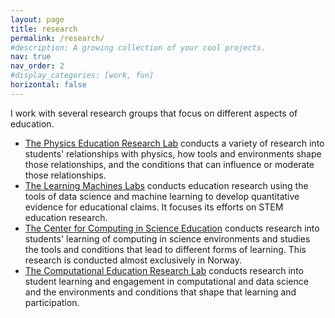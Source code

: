 ```yaml
---
layout: page
title: research
permalink: /research/
#description: A growing collection of your cool projects.
nav: true
nav_order: 2
#display_categories: [work, fun]
horizontal: false
---
```


I work with several research groups that focus on different aspects of education.

* [The Physics Education Research Lab](https://perl.natsci.msu.edu) conducts a variety of research into students' relationships with physics, how tools and environments shape those relationships, and the conditions that can influence or moderate those relationships.
* [The Learning Machines Labs](https://learningmachineslab.github.io) conducts education research using the tools of data science and machine learning to develop quantitative evidence for educational claims. It focuses its efforts on STEM education research.
* [The Center for Computing in Science Education](https://www.mn.uio.no/ccse/english/) conducts research into students' learning of computing in science environments and studies the tools and conditions that lead to different forms of learning. This research is conducted almost exclusively in Norway.
* [The Computational Education Research Lab](https://msu-cerl.github.io) conducts research into student learning and engagement in computational and data science and the environments and conditions that shape that learning and participation.